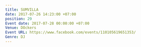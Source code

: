 ```yaml
---
title: SUMVILLA
date: 2017-07-26 14:23:00 +07:00
position: 29
Event date: 2017-07-28 00:00:00 +07:00
Venue: DOckers
Event URL: https://www.facebook.com/events/110105619651353/
Genre: DJ
---
```


